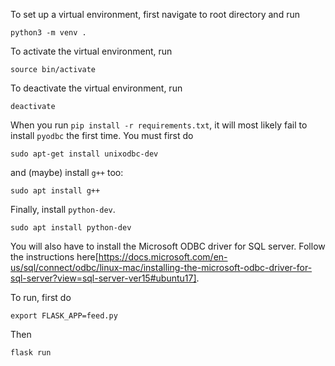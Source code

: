 To set up a virtual environment, first navigate to root directory and
run

    python3 -m venv .

To activate the virtual environment, run

    source bin/activate

To deactivate the virtual environment, run

    deactivate

When you run `pip install -r requirements.txt`, it will most likely
fail to install `pyodbc` the first time. You must first do

    sudo apt-get install unixodbc-dev

and (maybe) install `g++` too:

    sudo apt install g++

Finally, install `python-dev`.

    sudo apt install python-dev

You will also have to install the Microsoft ODBC driver for SQL server.
Follow the instructions here[https://docs.microsoft.com/en-us/sql/connect/odbc/linux-mac/installing-the-microsoft-odbc-driver-for-sql-server?view=sql-server-ver15#ubuntu17].

To run, first do

    export FLASK_APP=feed.py

Then

    flask run